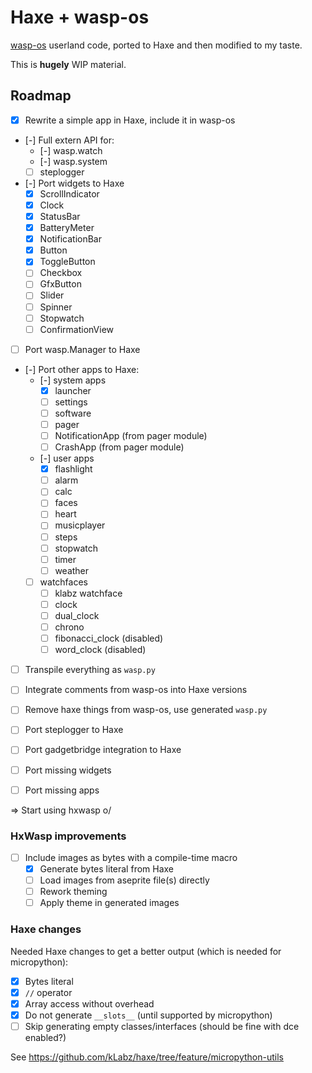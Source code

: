 # Haxe + wasp-os

[wasp-os](https://github.com/daniel-thompson/wasp-os) userland code, ported to Haxe and then modified to my taste.

This is **hugely** WIP material.

## Roadmap

* [x] Rewrite a simple app in Haxe, include it in wasp-os
* [-] Full extern API for:
	* [-] wasp.watch
	* [-] wasp.system
	* [ ] steplogger
* [-] Port widgets to Haxe
	* [x] ScrollIndicator
	* [x] Clock
	* [x] StatusBar
	* [x] BatteryMeter
	* [x] NotificationBar
	* [x] Button
	* [x] ToggleButton
	* [ ] Checkbox
	* [ ] GfxButton
	* [ ] Slider
	* [ ] Spinner
	* [ ] Stopwatch
	* [ ] ConfirmationView
* [ ] Port wasp.Manager to Haxe
* [-] Port other apps to Haxe:
	* [-] system apps
		* [x] launcher
		* [ ] settings
		* [ ] software
		* [ ] pager
		* [ ] NotificationApp (from pager module)
		* [ ] CrashApp (from pager module)
	* [-] user apps
		* [x] flashlight
		* [ ] alarm
		* [ ] calc
		* [ ] faces
		* [ ] heart
		* [ ] musicplayer
		* [ ] steps
		* [ ] stopwatch
		* [ ] timer
		* [ ] weather
	* [ ] watchfaces
		* [ ] klabz watchface
		* [ ] clock
		* [ ] dual_clock
		* [ ] chrono
		* [ ] fibonacci_clock (disabled)
		* [ ] word_clock (disabled)

* [ ] Transpile everything as `wasp.py`
* [ ] Integrate comments from wasp-os into Haxe versions
* [ ] Remove haxe things from wasp-os, use generated `wasp.py`

* [ ] Port steplogger to Haxe
* [ ] Port gadgetbridge integration to Haxe
* [ ] Port missing widgets
* [ ] Port missing apps

=> Start using hxwasp o/

### HxWasp improvements

* [ ] Include images as bytes with a compile-time macro
	* [x] Generate bytes literal from Haxe
	* [ ] Load images from aseprite file(s) directly
	* [ ] Rework theming
	* [ ] Apply theme in generated images

### Haxe changes

Needed Haxe changes to get a better output (which is needed for micropython):

* [x] Bytes literal
* [x] `//` operator
* [x] Array access without overhead
* [x] Do not generate `__slots__` (until supported by micropython)
* [ ] Skip generating empty classes/interfaces (should be fine with dce enabled?)

See https://github.com/kLabz/haxe/tree/feature/micropython-utils
